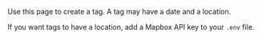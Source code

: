 Use this page to create a tag. A tag may have a date and a location.

If you want tags to have a location, add a Mapbox API key to your `.env` file.

